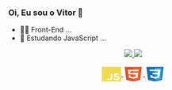 ### Oi, Eu sou o Vitor 👋


- 👨‍💻 Front-End ...
- 📘 Estudando JavaScript ...

<div align="center">
  <a href="https://github.com/vitorFRE">
  <img height="180em" src="https://github-readme-stats.vercel.app/api?username=vitorfre&show_icons=true&theme=dracula&include_all_commits=true&count_private=true"/>
  <img height="180em" src="https://github-readme-stats.vercel.app/api/top-langs/?username=vitorfre&layout=compact&langs_count=7&theme=dracula"/>
</div>
<div align="center" style="display: inline_block"><br>
  <img align="center" alt="Js" height="30" width="40" src="https://raw.githubusercontent.com/devicons/devicon/master/icons/javascript/javascript-plain.svg">
  <img align="center" alt="HTML" height="30" width="40" src="https://raw.githubusercontent.com/devicons/devicon/master/icons/html5/html5-original.svg">
  <img align="center" alt="CSS" height="30" width="40" src="https://raw.githubusercontent.com/devicons/devicon/master/icons/css3/css3-original.svg">
</div>
